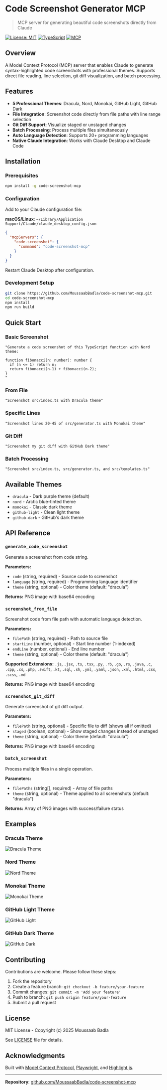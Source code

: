 # Code Screenshot Generator MCP

> MCP server for generating beautiful code screenshots directly from Claude

[![License: MIT](https://img.shields.io/badge/License-MIT-blue.svg)](https://opensource.org/licenses/MIT)
[![TypeScript](https://img.shields.io/badge/TypeScript-5.5-blue)](https://www.typescriptlang.org/)
[![MCP](https://img.shields.io/badge/MCP-1.0-green)](https://modelcontextprotocol.io/)

## Overview

A Model Context Protocol (MCP) server that enables Claude to generate syntax-highlighted code screenshots with professional themes. Supports direct file reading, line selection, git diff visualization, and batch processing.

## Features

- **5 Professional Themes**: Dracula, Nord, Monokai, GitHub Light, GitHub Dark
- **File Integration**: Screenshot code directly from file paths with line range selection
- **Git Diff Support**: Visualize staged or unstaged changes
- **Batch Processing**: Process multiple files simultaneously
- **Auto Language Detection**: Supports 20+ programming languages
- **Native Claude Integration**: Works with Claude Desktop and Claude Code

## Installation

### Prerequisites

```bash
npm install -g code-screenshot-mcp
```

### Configuration

Add to your Claude configuration file:

**macOS/Linux**: `~/Library/Application Support/Claude/claude_desktop_config.json`

```json
{
  "mcpServers": {
    "code-screenshot": {
      "command": "code-screenshot-mcp"
    }
  }
}
```

Restart Claude Desktop after configuration.

### Development Setup

```bash
git clone https://github.com/MoussaabBadla/code-screenshot-mcp.git
cd code-screenshot-mcp
npm install
npm run build
```

## Quick Start

### Basic Screenshot

```
"Generate a code screenshot of this TypeScript function with Nord theme:

function fibonacci(n: number): number {
  if (n <= 1) return n;
  return fibonacci(n-1) + fibonacci(n-2);
}
"
```

### From File

```
"Screenshot src/index.ts with Dracula theme"
```

### Specific Lines

```
"Screenshot lines 20-45 of src/generator.ts with Monokai theme"
```

### Git Diff

```
"Screenshot my git diff with GitHub Dark theme"
```

### Batch Processing

```
"Screenshot src/index.ts, src/generator.ts, and src/templates.ts"
```

## Available Themes

- `dracula` - Dark purple theme (default)
- `nord` - Arctic blue-tinted theme
- `monokai` - Classic dark theme
- `github-light` - Clean light theme
- `github-dark` - GitHub's dark theme

## API Reference

### `generate_code_screenshot`

Generate a screenshot from code string.

**Parameters:**
- `code` (string, required) - Source code to screenshot
- `language` (string, required) - Programming language identifier
- `theme` (string, optional) - Color theme (default: "dracula")

**Returns:** PNG image with base64 encoding

### `screenshot_from_file`

Screenshot code from file path with automatic language detection.

**Parameters:**
- `filePath` (string, required) - Path to source file
- `startLine` (number, optional) - Start line number (1-indexed)
- `endLine` (number, optional) - End line number
- `theme` (string, optional) - Color theme (default: "dracula")

**Supported Extensions:**
`.js`, `.jsx`, `.ts`, `.tsx`, `.py`, `.rb`, `.go`, `.rs`, `.java`, `.c`, `.cpp`, `.cs`, `.php`, `.swift`, `.kt`, `.sql`, `.sh`, `.yml`, `.yaml`, `.json`, `.xml`, `.html`, `.css`, `.scss`, `.md`

**Returns:** PNG image with base64 encoding

### `screenshot_git_diff`

Generate screenshot of git diff output.

**Parameters:**
- `filePath` (string, optional) - Specific file to diff (shows all if omitted)
- `staged` (boolean, optional) - Show staged changes instead of unstaged
- `theme` (string, optional) - Color theme (default: "dracula")

**Returns:** PNG image with base64 encoding

### `batch_screenshot`

Process multiple files in a single operation.

**Parameters:**
- `filePaths` (string[], required) - Array of file paths
- `theme` (string, optional) - Theme applied to all screenshots (default: "dracula")

**Returns:** Array of PNG images with success/failure status

## Examples

### Dracula Theme
![Dracula Theme](assets/demos/demo-dracula.png)

### Nord Theme
![Nord Theme](assets/demos/demo-nord.png)

### Monokai Theme
![Monokai Theme](assets/demos/demo-monokai.png)

### GitHub Light Theme
![GitHub Light](assets/demos/demo-github-light.png)

### GitHub Dark Theme
![GitHub Dark](assets/demos/demo-github-dark.png)

## Contributing

Contributions are welcome. Please follow these steps:

1. Fork the repository
2. Create a feature branch: `git checkout -b feature/your-feature`
3. Commit changes: `git commit -m 'Add your feature'`
4. Push to branch: `git push origin feature/your-feature`
5. Submit a pull request

## License

MIT License - Copyright (c) 2025 Moussaab Badla

See [LICENSE](LICENSE) file for details.

## Acknowledgments

Built with [Model Context Protocol](https://modelcontextprotocol.io/), [Playwright](https://playwright.dev/), and [Highlight.js](https://highlightjs.org/).

---

**Repository**: [github.com/MoussaabBadla/code-screenshot-mcp](https://github.com/MoussaabBadla/code-screenshot-mcp)
